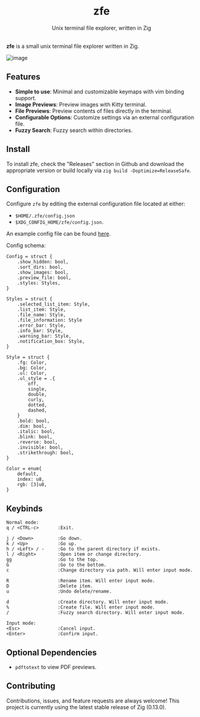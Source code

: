 <h1 align="center">
    zfe
</h1>

<div align="center">Unix terminal file explorer, written in Zig</div>

<br>

**zfe** is a small unix terminal file explorer written in Zig. 

![image](https://github.com/BrookJeynes/zfe/assets/25432120/811956b1-9819-4213-9bd8-67700d901ddd)

## Features
- **Simple to use**: Minimal and customizable keymaps with vim binding support.
- **Image Previews**: Preview images with Kitty terminal.
- **File Previews**: Preview contents of files directly in the terminal.
- **Configurable Options**: Customize settings via an external configuration file.
- **Fuzzy Search**: Fuzzy search within directories.

## Install
To install zfe, check the "Releases" section in Github and download the 
appropriate version or build locally via `zig build -Doptimize=ReleaseSafe`.

## Configuration
Configure `zfe` by editing the external configuration file located at either:
- `$HOME/.zfe/config.json`
- `$XDG_CONFIG_HOME/zfe/config.json`.

An example config file can be found [here](https://github.com/BrookJeynes/zfe/blob/main/example-config.json).

Config schema:
```
Config = struct {
    .show_hidden: bool,
    .sort_dirs: bool,
    .show_images: bool,
    .preview_file: bool,
    .styles: Styles,
}

Styles = struct {
    .selected_list_item: Style,
    .list_item: Style,
    .file_name: Style,
    .file_information: Style
    .error_bar: Style,
    .info_bar: Style,
    .warning_bar: Style,
    .notification_box: Style,
}

Style = struct {
    .fg: Color,
    .bg: Color,
    .ul: Color,
    .ul_style = .{
        off,
        single,
        double,
        curly,
        dotted,
        dashed,
    }
    .bold: bool,
    .dim: bool,
    .italic: bool,
    .blink: bool,
    .reverse: bool,
    .invisible: bool,
    .strikethrough: bool,
}

Color = enum{
    default,
    index: u8,
    rgb: [3]u8,
}
```

## Keybinds
```
Normal mode:
q / <CTRL-c>       :Exit.

j / <Down>         :Go down.
k / <Up>           :Go up.
h / <Left> / -     :Go to the parent directory if exists.
l / <Right>        :Open item or change directory.
gg                 :Go to the top.
G                  :Go to the bottom.
c                  :Change directory via path. Will enter input mode.

R                  :Rename item. Will enter input mode.
D                  :Delete item.
u                  :Undo delete/rename.

d                  :Create directory. Will enter input mode.
%                  :Create file. Will enter input mode.
/                  :Fuzzy search directory. Will enter input mode.

Input mode:
<Esc>              :Cancel input.
<Enter>            :Confirm input.
```

## Optional Dependencies
- `pdftotext` to view PDF previews.

## Contributing
Contributions, issues, and feature requests are always welcome! This project is
currently using the latest stable release of Zig (0.13.0).
